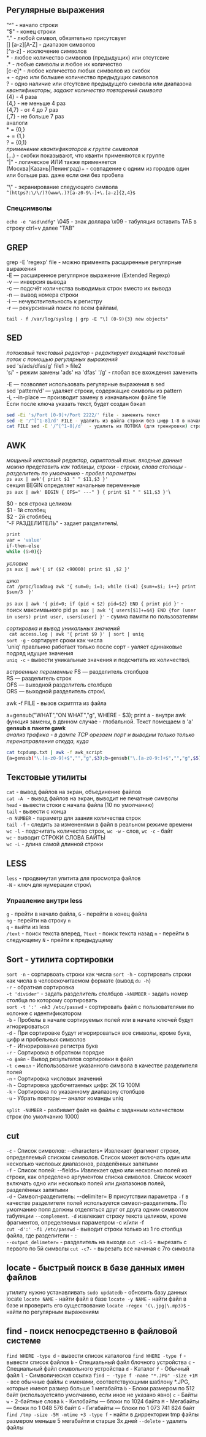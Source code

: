 
## Регулярные выражения
"^" - начало строки\
"$" - конец строки\
"." - любой символ, обязятельно присутсвует\
[] [a-z][A-Z] - диапазон символов\
[^a-z] - исключение символов\
\* - любое количество символов (предыдущих) или отсутсвие\
.* - любые символы и любое их количество\
[c-e]* - любое количество любых символов из скобок\
\+ - одно или большее количество предыдущих символов\
? - одно наличие или отсутсвие предыдущего символа или диапазона \
_квантификаторы, задают количество повторений символа_\
{4} - 4 раза\
{4,} - не меньше 4 раз\
{4,7} - от 4 до 7 раз\
{,7} - не больше 7 раз\
аналоги\
\* = {0,}\
\+ = {1,}\
? = {0,1}\
_применение квантификаторов к группе символов_\
(...) - скобки показывают, что кванти применяются к группе\
"|" - логическое ИЛИ также применяется\
(Москва|Казань|Ленинград)+ - совпадение с одним из городов один или больше раз. даже если они без пробела

"\\" - экранирование следующего символа\
```^(https?:\/\/)?(www\.)?[a-z0-9\-]+\.[a-z]{2,4}$```

### Спецсимволы
```echo -e "asd\ndfg"```
\045 - знак доллара
\x09 - табуляция
вставить ТАБ в строку ctrl+v далее "TAB"


## GREP
grep -E 'regexp' file - можно применять расщиренные регулярные выражения\
-E — расширенное регулярное выражение (Extended Regexp)\
-v — инверсия вывода\
-с — подсчёт количества выводимых строк вместо их вывода\
-n — вывод номера строки\
-i — нечувствительность к регистру\
-r — рекурсивный поиск по всем файлам\

```tail - f /var/log/syslog | grp -E "\] (0-9){3} new objects"```

## SED 
_потоковый текстовый редактор - редактирует входящий текстовый поток с помощью регулярных выражений_\
sed 's/ads/dfas/g' file1 > file2\
's/' - режим замены 'ads' на 'dfas' '/g' - глобал все вхождения заменить

-E — позволяет использовать регулярные выражения в sed\
sed 'pattern/d' — удаляет строки, содержащие символы из pattern\
-i, --in-place — производит замену в изначальном файле file\
Если после ключа указать текст, будет создан бэкап

```bash
sed -Ei 's/Port [0-9]+/Port 2222/' file - заменить текст
sed -E '/^[^1-8]/d' FILE - удалить из файла строки без цифр 1-8 в начале
cat FILE sed -E '/^[^1-8]/d'  - удалить из ПОТОКА (для тренировки) строки без цифр 1-8 в начале
```

## AWK
_мощьный кекстовый редактор, скриптовый язык. входные данные можно представить как таблицы, строки - строки, слова столюцы - разделитель по умолчанию - пробел_
_параметры_\
```ps aux | awk'{ print $1 " " $11,$3 }'```\
секция BEGIN определяет начальные переменные\
```ps aux | awk' BEGIN { OFS=" ---" } { print $1 " " $11,$3 }'```\

$0 - вся строка целиком\
$1 - 1й столбец\
$2 - 2й стоблбец\
"-F РАЗДЕЛИТЕЛЬ" -  задает разделитель\

```bash
print
var = 'value'
if-then-else
while (i>0){}
```
_условие_\
```ps aux | awk'{ if ($2 <90000) print $1 ,$2 }'```

_цикл_\
``` cat /proc/loadavg awk '{ sum=0; i=1; while (i<4) {sum+=$i; i++} print $sum/3  }' ```

```ps aux | awk '{ pid=0; if (pid < $2) pid=$2} END { print pid }'``` - поиск максимаьного pid
```ps aux | awk '{ users[$1]+=$4} END {for (user in users) print user, users[user] }'``` - сумма памяти по пользователям

_сортировка и вывод уникальных значений_\
``` cat access.log | awk '{ print $9 }' | sort | uniq```\
```sort -g``` - сортирует сроки как числа\
'uniq' правльино работает только после сорт - уаляет одинаковые подряд идущие значения\
```uniq -c``` - вывести уникальные значения и подсчитать их количество\

_встроенные переменные_
FS — разделитель столбцов\
RS — разделитель строк\
OFS — выходной разделитель столбцов\
ORS — выходной разделитель строк\

awk -f FILE - вызов скритпта из файла

a=gensub("WHAT","ON WHAT","g", WHERE - $3); print a - внутри awk функция замены, в двнном случае - глобальной. Текст помещаем в 'a'\
__gensub в пакете gawk__\
_анализ трафика - в дампе TCP орезаем порт и выводим только только перенаправления откуда, куда_
```bash
cat tcpdump.txt | awk -f awk_script
{a=gensub("\.[a-z0-9]+$","","g",$3);b=gensub("\.[a-z0-9:]+$","","g",$5); print a $4 b;}
```

## Текстовые утилиты
```cat``` - вывод файлов на экран, объединение файлов\
```cat -A ``` - вывод файлов на экран, выводит не печатные символы\
`head` - вывести стоки с начала файла (10 по умолчанию)\
`tail` - вывести с конца\
`-n NUMBER` - параметр для заания количества строк\
`tail -f` - следить за измененями в файл в реальном режиме времени\
`wc -l` - подсчитать количество строк, `wc -w` - слов, `wc -с` - байт\
`wc` - выводит СТРОКИ СЛОВА БАЙТЫ\
`wc -L` - длина самой длинной строки

## LESS
```less``` - продвинутая улитита для просмотра файлов\
`-N` - ключ для нумерации строк\
### Управление внутри less
`g` - прейти в начало файла, `G` - перейти в конец файла\
`ng` - перейти на строку `n`\
`q` - выйти из less\
`/text` - поиск текста вперед, `?text` - поиск текста назад `n` - перейти в следующему `N` - прейти к предыдущему 

## Sort - утилита сортировки

`sort -n` - сортирвоать строки как числа `sort -h` - сортировать строки как числа в человекочитаемом формате (вывод `du -h`)\
`-r` - обратная сортировка\
`-t 'divider'` - задать разделитель столбцов `-kNUMBER` - задать номер столбца по которому сортировать\
`sort -t ':' -nk3 /etc/passwd` - сортировать файл с пользователями по колонке с идентификатором\
`-b` - Пробелы в начале сортируемых полей или в начале ключей будут игнорироваться\
`-d` - При сортировке будут игнорироваться все символы, кроме букв, цифр и пробельных символов\
`-f` - Игнорирование регистра букв\
`-r` - Сортировка в обратном порядке\
`-o файл` - Вывод результатов сортировки в файл\
`-t символ` - Использование указанного символа в качестве разделителя полей\
`-n` - Сортировка числовых значений\
`-h` - Сортировка удобочитаемых цифр: 2K 1G 100M\
`-k` - Сортировка по указанному диапазону столбцов\
`-u` - Убрать повторы — аналог команды uniq

`split -NUMBER` - разбивает файл на файлы с заданным количеством строк (по умолчанию 1000)

## cut
`-c` - Cписок символов: --characters= Извлекает фрагмент строки, определяемый списком символов. Список может включать один или несколько числовых диапазонов, разделённых запятыми \
`-f` - Cписок полей: --fields= Извлекает одно или несколько полей из строки, как определено аргументом списка символов. Список может включать одно или несколько полей или диапазонов полей, разделённых запятыми\
`-d` - Символ-разделитель: --delimiter= В присутствии параметра `-f` в качестве разделителя полей используется символ-разделитель. По умолчанию поля должны отделяться друг от друга одним символом табуляции `--complement`. `-d` извлекает строку текста целиком, кроме фрагментов, определяемых параметром -c и/или -f\
`cut -d':' -f1 /etc/passwd` - выводит строки только из 1 го столбца файла, где разделители - `:`\
`--output_delimeter=` - разделитель на выходе
`cut -c1-5` - вырезать с первого по 5й символы `cut -c7-` - вырезать все начиная с 7го символа

## locate - быстрый поиск в базе данных имен файлов
утилиту нужно устанавливать
`sudo updatedb` - обновить базу данных locate
`locate NAME` - найти файл в базе
`locate -у NAME` - найти файл в базе и проверить его существование
`locate -regex '(\.jpg|\.mp3)$` - найти по регулярным выражениям

## find - поиск непосредственно в файловой системе
`find WHERE -type d` - вывести список каталогов
`find WHERE -type f` - вывести список файлов
`b` - Специальный файл блочного устройства
`с` - Специальный файл символьного устройства
`d` - Каталог
`f` - Обычный файл
`l` - Символическая ссылка
`find ~ -type f -name "*.JPG" -size +1M` - все обычные файлы с именами, соответствующими шаблону \*.JPG, которые имеют размер больше 1 мегабайта
`b` - Блоки размером по 512 байт (используетсяпо умолчанию, если иное не указано явно)
`с` - Байты
`w` - 2-байтные слова
`k` - Килобайты — блоки по 1024 байта
`M` - Мегабайты — блоки по 1 048 576 байт
`G` - Гигабайты — блоки по 1 073 741 824 байт
`find /tmp -size -5M -mtime +3 -type f` - найти в дирректории tmp файлы размером меньше 5 мегабайти и старше 3х дней
`--delete` - удалить файлы














